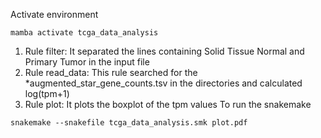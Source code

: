 Activate environment
```
mamba activate tcga_data_analysis
```
1. Rule filter: It separated the lines containing Solid Tissue Normal and Primary Tumor in the input file
2. Rule read_data: This rule searched for the *augmented_star_gene_counts.tsv in the directories and calculated log(tpm+1)
3. Rule plot: It plots the boxplot of the tpm values
To run the snakemake
```
snakemake --snakefile tcga_data_analysis.smk plot.pdf
```
